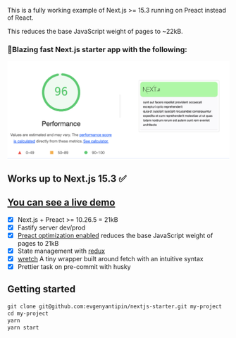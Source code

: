 This is a fully working example of Next.js >= 15.3 running on Preact instead of React.

This reduces the base JavaScript weight of pages to ~22kB.

### 🚀Blazing fast Next.js starter app with the following:

![Screenshot](pagespeed-insights1.png)
## Works up to Next.js 15.3 ✅
## [You can see a live demo](https://nextjs-starter-gamma.vercel.app/)
- [x] Next.js + Preact >= 10.26.5 = 21kB
- [x] Fastify server dev/prod
- [x] [Preact optimization enabled](https://github.com/developit/nextjs-preact-demo) reduces the base JavaScript weight of pages to 21kB
- [x] State management with [redux](https://github.com/reactjs/redux)
- [x] [wretch](https://github.com/elbywan/wretch) A tiny wrapper built around fetch with an intuitive syntax
- [x] Prettier task on pre-commit with husky
## Getting started
```
git clone git@github.com:evgenyantipin/nextjs-starter.git my-project
cd my-project
yarn
yarn start
```

